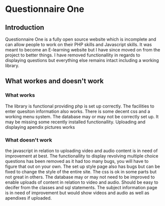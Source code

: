 # Questionnaire One
## Introduction
Questionnaire One is a fully open source website which is incomplete and can allow people to work on their PHP skills and Javascript skills. It was meant to become an E-learning website but I have since moved on from the project to better things. I have removed functionallity in regards to displaying questions but everything else remains intact including a working library.
## What workes and doesn't work
### What works
The library is functional providing php is set up correctly. The facilities to enter quesiton information also works. There is some decent css and a working menu system. The database may or may not be correctly set up. It may be missing some recently installed functionallity. Uploading and displaying apendix pictures works
### What doesn't work
the javascript in relation to uploading video and audio content is in need of improvement at best. The functionallity to display revolving multiple choice questions has been removed as it had too many bugs, you will have to figure that out on your own. The set up style page also has bugs but can be fixed to change the style of the entire site. The css is ok in some parts but not great in others. The database may or may not need to be improved to enable uploads of content in relation to video and audio. Should be easy to decifer from the classes and sql statements. The subject information page is in need of improvement but would show videos and audio as well as apendixes if uploaded.
